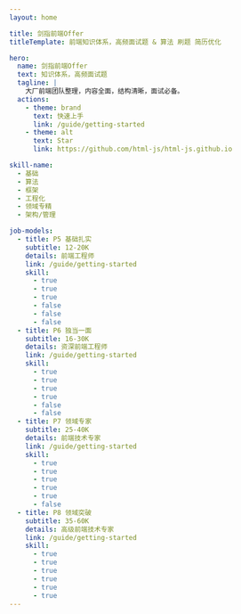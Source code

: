 ```yaml
---
layout: home

title: 剑指前端Offer
titleTemplate: 前端知识体系，高频面试题 & 算法 刷题 简历优化

hero:
  name: 剑指前端Offer
  text: 知识体系，高频面试题
  tagline: |
    大厂前端团队整理，内容全面，结构清晰，面试必备。
  actions:
    - theme: brand
      text: 快速上手
      link: /guide/getting-started
    - theme: alt
      text: Star
      link: https://github.com/html-js/html-js.github.io

skill-name:
  - 基础
  - 算法
  - 框架
  - 工程化
  - 领域专精
  - 架构/管理

job-models:
  - title: P5 基础扎实
    subtitle: 12-20K
    details: 前端工程师
    link: /guide/getting-started
    skill:
      - true
      - true
      - true
      - false
      - false
      - false
  - title: P6 独当一面
    subtitle: 16-30K
    details: 资深前端工程师
    link: /guide/getting-started
    skill:
      - true
      - true
      - true
      - true
      - false
      - false
  - title: P7 领域专家
    subtitle: 25-40K
    details: 前端技术专家
    link: /guide/getting-started
    skill:
      - true
      - true
      - true
      - true
      - true
      - false
  - title: P8 领域突破
    subtitle: 35-60K
    details: 高级前端技术专家
    link: /guide/getting-started
    skill:
      - true
      - true
      - true
      - true
      - true
      - true
---
```

